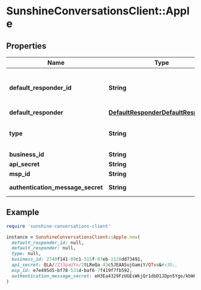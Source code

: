 # SunshineConversationsClient::Apple

## Properties

| Name | Type | Description | Notes |
| ---- | ---- | ----------- | ----- |
| **default_responder_id** | **String** | The default responder ID for the integration. This is the ID of the responder that will be used to send messages to the user. For more information, refer to the &lt;a href&#x3D;\&quot;https://developer.zendesk.com/documentation/conversations/messaging-platform/programmable-conversations/switchboard/#default-integration-assignment\&quot;&gt;Switchboard guide&lt;/a&gt;.  | [optional] |
| **default_responder** | [**DefaultResponderDefaultResponder**](DefaultResponderDefaultResponder.md) |  | [optional] |
| **type** | **String** | To configure an Apple Messages for Business integration, acquire the required information and call the Create Integration endpoint.  | [optional][default to &#39;apple&#39;] |
| **business_id** | **String** | Apple Messages for Business ID. |  |
| **api_secret** | **String** | Your Apple API secret which is tied to your Messaging Service Provider. |  |
| **msp_id** | **String** | Your Messaging Service Provider ID. |  |
| **authentication_message_secret** | **String** | A secret used to create the state value when sending Apple authentication 2.0 messages | [optional] |

## Example

```ruby
require 'sunshine-conversations-client'

instance = SunshineConversationsClient::Apple.new(
  default_responder_id: null,
  default_responder: null,
  type: null,
  business_id: 2740f141-89c1-515f-07eb-1128dd73491,
  api_secret: QLA//Z13paUYo/2tLReQa-43c5JEAASujGamiY/QTvs&#x3D;,
  msp_id: e7e495d5-bf78-531d-baf6-7f419f7fb592,
  authentication_message_secret: eH3Ea4329FzUGEsWkjQr1dbD1JDpn5Ygo/kbW0/f8gOQ4eHTr31bjDUcCfv3s9QaAwRgpd4sckdlSXwMOAGHBQ&#x3D;&#x3D;
)
```

